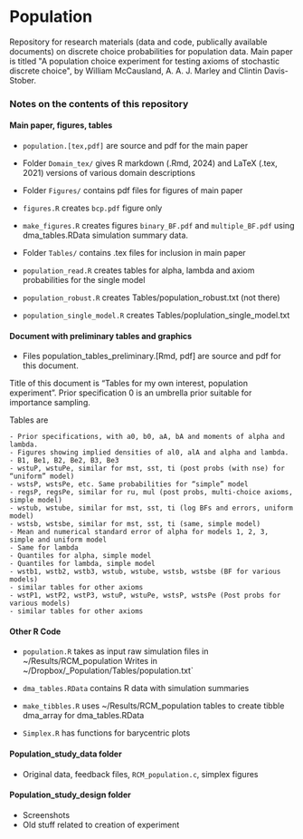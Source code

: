 # Population

Repository for research materials (data and code, publically available documents) on discrete choice probabilities for population data.
Main paper is titled "A population choice experiment for testing
axioms of stochastic discrete choice", by William McCausland, A. A. J.
Marley and Clintin Davis-Stober.

### Notes on the contents of this repository

#### Main paper, figures, tables

-   `population.[tex,pdf]` are source and pdf for the main paper

-   Folder `Domain_tex/` gives R markdown (.Rmd, 2024) and LaTeX (.tex,
    2021) versions of various domain descriptions

-   Folder `Figures/` contains pdf files for figures of main paper

-   `figures.R` creates `bcp.pdf` figure only

-   `make_figures.R` creates figures `binary_BF.pdf` and
    `multiple_BF.pdf` using dma_tables.RData simulation summary data.

-   Folder `Tables/` contains .tex files for inclusion in main paper

-   `population_read.R` creates tables for alpha, lambda and axiom probabilities for the single model

-   `population_robust.R` creates Tables/population_robust.txt (not there)

-   `population_single_model.R` creates Tables/poplulation_single_model.txt

#### Document with preliminary tables and graphics

-   Files population_tables_preliminary.[Rmd, pdf] are source and pdf
    for this document.

Title of this document is “Tables for my own interest, population experiment”.
Prior specification 0 is an umbrella prior suitable for importance sampling.

Tables are

    - Prior specifications, with a0, b0, aA, bA and moments of alpha and lambda.
    - Figures showing implied densities of al0, alA and alpha and lambda.
    - B1, Be1, B2, Be2, B3, Be3
    - wstuP, wstuPe, similar for mst, sst, ti (post probs (with nse) for “uniform” model)
    - wstsP, wstsPe, etc. Same probabilities for “simple” model
    - regsP, regsPe, similar for ru, mul (post probs, multi-choice axioms, simple model)
    - wstub, wstube, similar for mst, sst, ti (log BFs and errors, uniform model)
    - wstsb, wstsbe, similar for mst, sst, ti (same, simple model)
    - Mean and numerical standard error of alpha for models 1, 2, 3, simple and uniform model
    - Same for lambda
    - Quantiles for alpha, simple model
    - Quantiles for lambda, simple model
    - wstb1, wstb2, wstb3, wstub, wstube, wstsb, wstsbe (BF for various models)
    - similar tables for other axioms
    - wstP1, wstP2, wstP3, wstuP, wstuPe, wstsP, wstsPe (Post probs for various models)
    - similar tables for other axioms

#### Other R Code

- `population.R` takes as input raw simulation files in \~/Results/RCM_population Writes
in \~/Dropbox/\_Population/Tables/population.txt`

- `dma_tables.RData` contains R data with simulation summaries

- `make_tibbles.R` uses \~/Results/RCM_population tables to create tibble dma_array for dma_tables.RData

- `Simplex.R` has functions for barycentric plots

#### Population_study_data folder

- Original data, feedback files, `RCM_population.c`, simplex figures

#### Population_study_design folder

- Screenshots
- Old stuff related to creation of experiment
